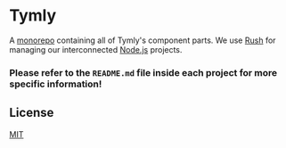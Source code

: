 # Tymly

A [monorepo](https://danluu.com/monorepo/) containing all of Tymly's component parts. We use [Rush](https://lernajs.io/) for managing our interconnected [Node.js](https://nodejs.org/en/) projects.

### Please refer to the `README.md` file inside each project for more specific information!

## <a name="license"></a>License

[MIT](https://github.com/wmfs/tymly/blob/master/LICENSE)
